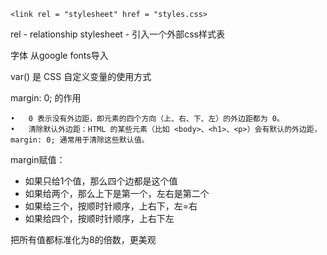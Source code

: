 ```
<link rel = "stylesheet" href = "styles.css>
```
rel - relationship
stylesheet - 引入一个外部css样式表

字体 从google fonts导入

var() 是 CSS 自定义变量的使用方式

margin: 0; 的作用

	•	0 表示没有外边距，即元素的四个方向（上、右、下、左）的外边距都为 0。
	•	清除默认外边距：HTML 的某些元素（比如 <body>、<h1>、<p>）会有默认的外边距，margin: 0; 通常用于清除这些默认值。


margin赋值：
+ 如果只给1个值，那么四个边都是这个值
+ 如果给两个，那么上下是第一个，左右是第二个
+ 如果给三个，按顺时针顺序，上右下，左=右
+ 如果给四个，按顺时针顺序，上右下左

把所有值都标准化为8的倍数，更美观
